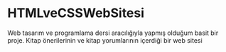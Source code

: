 # HTMLveCSSWebSitesi
 Web tasarım ve programlama dersi aracılığıyla yapmış olduğum basit bir proje. Kitap  önerilerinin ve kitap yorumlarının içerdiği bir web sitesi 
